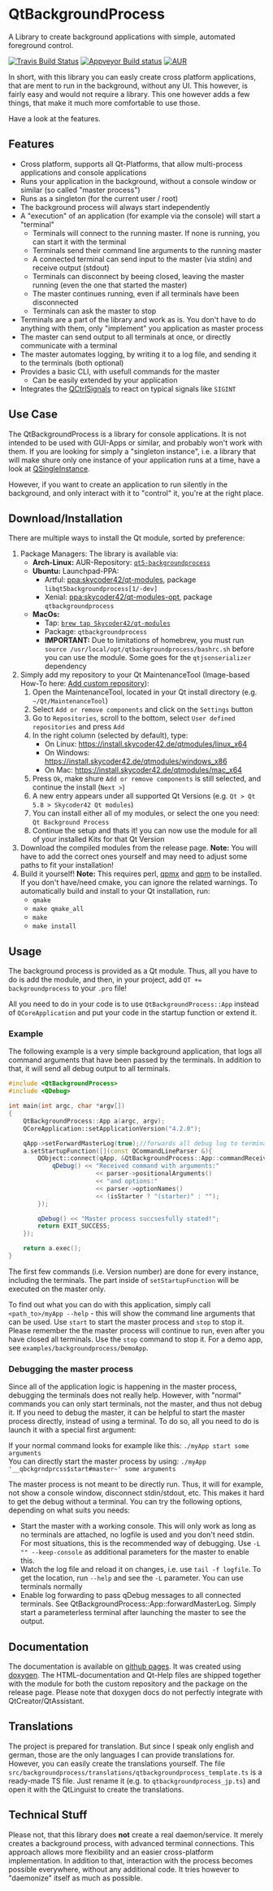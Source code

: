 # QtBackgroundProcess
A Library to create background applications with simple, automated foreground control.

[![Travis Build Status](https://travis-ci.org/Skycoder42/QtBackgroundProcess.svg?branch=master)](https://travis-ci.org/Skycoder42/QtBackgroundProcess)
[![Appveyor Build status](https://ci.appveyor.com/api/projects/status/v7y9q2oq209tx9q0/branch/master?svg=true)](https://ci.appveyor.com/project/Skycoder42/qtbackgroundprocess/branch/master)
[![AUR](https://img.shields.io/aur/version/qt5-backgroundprocess.svg)](https://aur.archlinux.org/packages/qt5-backgroundprocess/)

In short, with this library you can easly create cross platform applications, that are ment to run in the background, without any UI. This however, is fairly easy and would not require a library. This one however adds a few things, that make it much more comfortable to use those.

Have a look at the features.

## Features
- Cross platform, supports all Qt-Platforms, that allow multi-process applications and console applications
- Runs your application in the background, without a console window or similar (so called "master process")
- Runs as a singleton (for the current user / root)
- The background process will always start independently
- A "execution" of an application (for example via the console) will start a "terminal"
  - Terminals will connect to the running master. If none is running, you can start it with the terminal
  - Terminals send their command line arguments to the running master
  - A connected terminal can send input to the master (via stdin) and receive output (stdout)
  - Terminals can disconnect by beeing closed, leaving the master running (even the one that started the master)
  - The master continues running, even if all terminals have been disconnected
  - Terminals can ask the master to stop
- Terminals are a part of the library and work as is. You don't have to do anything with them, only "implement" you application as master process
- The master can send output to all terminals at once, or directly communicate with a terminal
- The master automates logging, by writing it to a log file, and sending it to the terminals (both optional)
- Provides a basic CLI, with usefull commands for the master
  - Can be easily extended by your application
- Integrates the [QCtrlSignals](https://github.com/Skycoder42/QCtrlSignals) to react on typical signals like `SIGINT`

## Use Case
The QtBackgroundProcess is a library for console applications. It is not intended to be used with GUI-Apps or similar, and probably won't work with them. If you are looking for simply a "singleton instance", i.e. a library that will make shure only one instance of your application runs at a time, have a look at [QSingleInstance](https://github.com/Skycoder42/QSingleInstance).

However, if you want to create an application to run silently in the background, and only interact with it to "control" it, you're at the right place.

## Download/Installation
There are multiple ways to install the Qt module, sorted by preference:

1. Package Managers: The library is available via:
	- **Arch-Linux:** AUR-Repository: [`qt5-backgroundprocess`](https://aur.archlinux.org/packages/qt5-backgroundprocess/)
	- **Ubuntu:** Launchpad-PPA:
		- Artful: [ppa:skycoder42/qt-modules](https://launchpad.net/~skycoder42/+archive/ubuntu/qt-modules), package `libqt5backgroundprocess[1/-dev]`
		- Xenial: [ppa:skycoder42/qt-modules-opt](https://launchpad.net/~skycoder42/+archive/ubuntu/qt-modules-opt), package `qtbackgroundprocess`
	- **MacOs:**
		- Tap: [`brew tap Skycoder42/qt-modules`](https://github.com/Skycoder42/homebrew-qt-modules)
		- Package: `qtbackgroundprocess`
		- **IMPORTANT:** Due to limitations of homebrew, you must run `source /usr/local/opt/qtbackgroundprocess/bashrc.sh` before you can use the module. Some goes for the `qtjsonserializer` dependency
2. Simply add my repository to your Qt MaintenanceTool (Image-based How-To here: [Add custom repository](https://github.com/Skycoder42/QtModules/blob/master/README.md#add-my-repositories-to-qt-maintenancetool)):
	1. Open the MaintenanceTool, located in your Qt install directory (e.g. `~/Qt/MaintenanceTool`)
	2. Select `Add or remove components` and click on the `Settings` button
	3. Go to `Repositories`, scroll to the bottom, select `User defined repositories` and press `Add`
	4. In the right column (selected by default), type:
		- On Linux: https://install.skycoder42.de/qtmodules/linux_x64
		- On Windows: https://install.skycoder42.de/qtmodules/windows_x86
		- On Mac: https://install.skycoder42.de/qtmodules/mac_x64
	5. Press `Ok`, make shure `Add or remove components` is still selected, and continue the install (`Next >`)
	6. A new entry appears under all supported Qt Versions (e.g. `Qt > Qt 5.8 > Skycoder42 Qt modules`)
	7. You can install either all of my modules, or select the one you need: `Qt Background Process`
	8. Continue the setup and thats it! you can now use the module for all of your installed Kits for that Qt Version
3. Download the compiled modules from the release page. **Note:** You will have to add the correct ones yourself and may need to adjust some paths to fit your installation!
4. Build it yourself! **Note:** This requires perl, [qpmx](https://github.com/Skycoder42/qpmx) and [qpm](https://github.com/Cutehacks/qpm) to be installed. If you don't have/need cmake, you can ignore the related warnings. To automatically build and install to your Qt installation, run:
	- `qmake`
	- `make qmake_all`
	- `make`
	- `make install`

## Usage
The background process is provided as a Qt module. Thus, all you have to do is add the module, and then, in your project, add `QT += backgroundprocess` to your `.pro` file!

All you need to do in your code is to use `QtBackgroundProcess::App` instead of `QCoreApplication` and put your code in the startup function or extend it.

### Example
The following example is a very simple background application, that logs all command arguments that have been passed by the terminals. In addition to that, it will send all debug output to all terminals.

```cpp
#include <QtBackgroundProcess>
#include <QDebug>

int main(int argc, char *argv[])
{
	QtBackgroundProcess::App a(argc, argv);
	QCoreApplication::setApplicationVersion("4.2.0");

	qApp->setForwardMasterLog(true);//forwards all debug log to terminals IF this becomes the master
	a.setStartupFunction([](const QCommandLineParser &){
		QObject::connect(qApp, &QtBackgroundProcess::App::commandReceived, qApp, [](QSharedPointer<QCommandLineParser> parser, bool isStarter){
			qDebug() << "Received command with arguments:"
						<< parser->positionalArguments()
						<< "and options:"
						<< parser->optionNames()
						<< (isStarter ? "(starter)" : "");
		});

		qDebug() << "Master process succsesfully stated!";
		return EXIT_SUCCESS;
	});

	return a.exec();
}
```
The first few commands (i.e. Version number) are done for every instance, including the terminals. The part inside of `setStartupFunction` will be executed on the master only.

To find out what you can do with this application, simply call `<path_to>/myApp --help` - this will show the command line arguments that can be used. Use `start` to start the master process and `stop` to stop it. Please remember the the master process will continue to run, even after you have closed all terminals. Use the `stop` command to stop it. For a demo app, see `examples/backgroundprocess/DemoApp`.

### Debugging the master process
Since all of the application logic is happening in the master process, debugging the terminals does not really help. However, with "normal" commands you can only start terminals, not the master, and thus not debug it. If you need to debug the master, it can be helpful to start the master process directly, instead of using a terminal. To do so, all you need to do is launch it with a special first argument:

If your normal command looks for example like this: `./myApp start some arguments`<br>
You can directly start the master process by using: `./myApp '__qbckgrndprcss$start#master~' some arguments`

The master process is not meant to be directly run. Thus, it will for example, not show a console window, disconnect stdin/stdout, etc. This makes it hard to get the debug without a terminal. You can try the following options, depending on what suits you needs:
- Start the master with a working console. This will only work as long as no terminals are attached, no logfile is used and you don't need stdin. For most situations, this is the recommended way of debugging. Use `-L "" --keep-console` as additional parameters for the master to enable this.
- Watch the log file and reload it on changes, i.e. use `tail -f logfile`. To get the location, run `--help` and see the `-L` parameter. You can use terminals normally
- Enable log forwarding to pass qDebug messages to all connected terminals. See QtBackgroundProcess::App::forwardMasterLog. Simply start a parameterless terminal after launching the master to see the output.

## Documentation
The documentation is available on [github pages](https://skycoder42.github.io/QtBackgroundProcess/). It was created using [doxygen](http://www.doxygen.org/). The HTML-documentation and Qt-Help files are shipped
together with the module for both the custom repository and the package on the release page. Please note that doxygen docs do not perfectly integrate with QtCreator/QtAssistant.

## Translations
The project is prepared for translation. But since I speak only english and german, those are the only languages I can provide translations for. However, you can easily create the translations yourself. The file `src/backgroundprocess/translations/qtbackgroundprocess_template.ts` is a ready-made TS file. Just rename it (e.g. to `qtbackgroundprocess_jp.ts`) and open it with the QtLinguist to create the translations.

## Technical Stuff
Please not, that this library does **not** create a real daemon/service. It merely creates a background process, with advanced terminal connections. This approach allows more flexibility and an easier cross-platform implementation. In addition to that, interaction with the process becomes possible everywhere, without any additional code. It tries however to "daemonize" itself as much as possible.
